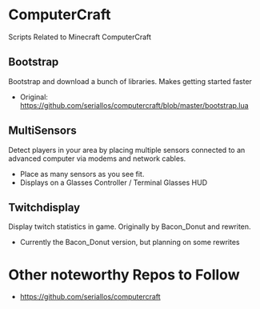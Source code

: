 # ComputerCraft
Scripts Related to Minecraft ComputerCraft

Bootstrap
---------

Bootstrap and download a bunch of libraries. Makes getting started faster
- Original: https://github.com/seriallos/computercraft/blob/master/bootstrap.lua


MultiSensors
------------

Detect players in your area by placing multiple sensors connected to an advanced computer via modems and network cables. 
- Place as many sensors as you see fit. 
- Displays on a Glasses Controller / Terminal Glasses HUD

Twitchdisplay
-------------

Display twitch statistics in game. Originally by Bacon_Donut and rewriten. 
- Currently the Bacon_Donut version, but planning on some rewrites



# Other noteworthy Repos to Follow

- https://github.com/seriallos/computercraft

